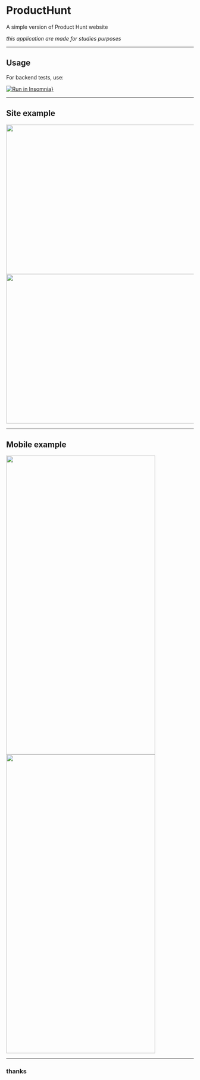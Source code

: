# ProductHunt
A simple version of Product Hunt website

*this application are made for studies purposes*

----
## Usage
For backend tests, use:

[![Run in Insomnia}](https://insomnia.rest/images/run.svg)](https://insomnia.rest/run/?label=JSHunt&uri=https%3A%2F%2Fraw.githubusercontent.com%2FCaiocp%2FProductHunt%2Fmaster%2Fbackend%2Fexport.json)

----
## Site example
<img src="https://i.imgur.com/SuYvgBj.png" width="1000" height="400" />

<img src="https://i.imgur.com/VFXazok.png" width="1000" height="400" />

----
## Mobile example
<img src="https://i.imgur.com/QfSD3Pr.jpg" width="400" height="800" /> <img src="https://i.imgur.com/jahOJWP.jpg" width="400" height="800" />

----
### thanks


